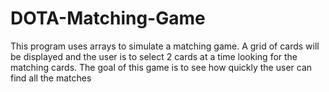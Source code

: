 # DOTA-Matching-Game
This program uses arrays to simulate a matching game.
A grid of cards will be displayed and the user is to select 2 cards at a time looking for the matching cards. The goal of this game is to see how quickly the user can find all the matches
